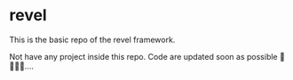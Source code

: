 # revel
 This is the basic repo of the revel framework. 
 
 Not have any project inside this repo.
Code are updated soon as possible 🙏🙏🙏🙏....
